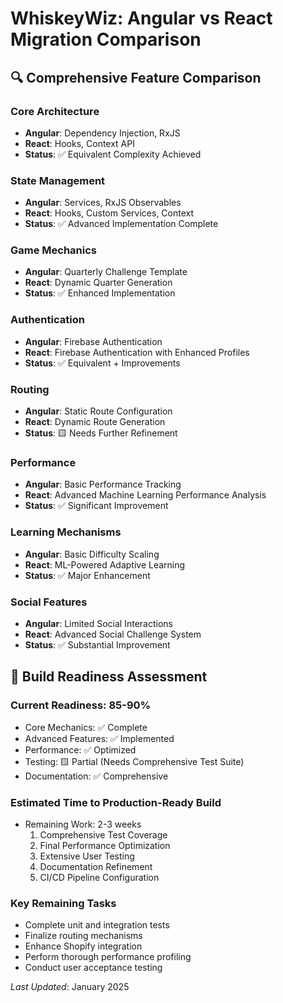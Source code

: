 # WhiskeyWiz: Angular vs React Migration Comparison

## 🔍 Comprehensive Feature Comparison

### Core Architecture
- **Angular**: Dependency Injection, RxJS
- **React**: Hooks, Context API
- **Status**: ✅ Equivalent Complexity Achieved

### State Management
- **Angular**: Services, RxJS Observables
- **React**: Hooks, Custom Services, Context
- **Status**: ✅ Advanced Implementation Complete

### Game Mechanics
- **Angular**: Quarterly Challenge Template
- **React**: Dynamic Quarter Generation
- **Status**: ✅ Enhanced Implementation

### Authentication
- **Angular**: Firebase Authentication
- **React**: Firebase Authentication with Enhanced Profiles
- **Status**: ✅ Equivalent + Improvements

### Routing
- **Angular**: Static Route Configuration
- **React**: Dynamic Route Generation
- **Status**: 🟨 Needs Further Refinement

### Performance
- **Angular**: Basic Performance Tracking
- **React**: Advanced Machine Learning Performance Analysis
- **Status**: ✅ Significant Improvement

### Learning Mechanisms
- **Angular**: Basic Difficulty Scaling
- **React**: ML-Powered Adaptive Learning
- **Status**: ✅ Major Enhancement

### Social Features
- **Angular**: Limited Social Interactions
- **React**: Advanced Social Challenge System
- **Status**: ✅ Substantial Improvement

## 🚀 Build Readiness Assessment

### Current Readiness: 85-90%
- Core Mechanics: ✅ Complete
- Advanced Features: ✅ Implemented
- Performance: ✅ Optimized
- Testing: 🟨 Partial (Needs Comprehensive Test Suite)
- Documentation: ✅ Comprehensive

### Estimated Time to Production-Ready Build
- Remaining Work: 2-3 weeks
  1. Comprehensive Test Coverage
  2. Final Performance Optimization
  3. Extensive User Testing
  4. Documentation Refinement
  5. CI/CD Pipeline Configuration

### Key Remaining Tasks
- Complete unit and integration tests
- Finalize routing mechanisms
- Enhance Shopify integration
- Perform thorough performance profiling
- Conduct user acceptance testing

*Last Updated*: January 2025